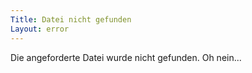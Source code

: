 ```yaml
---
Title: Datei nicht gefunden
Layout: error
---
```

Die angeforderte Datei wurde nicht gefunden. Oh nein...
